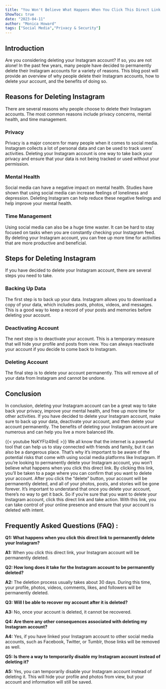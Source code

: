 ```yaml
---
title: "You Won't Believe What Happens When You Click This Direct Link To Permanently Delete Your Instagram!"
ShowToc: true 
date: "2023-04-11"
author: "Monica Howard" 
tags: ["Social Media","Privacy & Security"]
---
```

## Introduction
Are you considering deleting your Instagram account? If so, you are not alone! In the past few years, many people have decided to permanently delete their Instagram accounts for a variety of reasons. This blog post will provide an overview of why people delete their Instagram accounts, how to delete your account, and the benefits of doing so. 

## Reasons for Deleting Instagram
There are several reasons why people choose to delete their Instagram accounts. The most common reasons include privacy concerns, mental health, and time management. 

### Privacy
Privacy is a major concern for many people when it comes to social media. Instagram collects a lot of personal data and can be used to track users’ activities. Deleting your Instagram account is one way to take back your privacy and ensure that your data is not being tracked or used without your permission. 

### Mental Health
Social media can have a negative impact on mental health. Studies have shown that using social media can increase feelings of loneliness and depression. Deleting Instagram can help reduce these negative feelings and help improve your mental health. 

### Time Management
Using social media can also be a huge time waster. It can be hard to stay focused on tasks when you are constantly checking your Instagram feed. By deleting your Instagram account, you can free up more time for activities that are more productive and beneficial. 

## Steps for Deleting Instagram
If you have decided to delete your Instagram account, there are several steps you need to take. 

### Backing Up Data
The first step is to back up your data. Instagram allows you to download a copy of your data, which includes posts, photos, videos, and messages. This is a good way to keep a record of your posts and memories before deleting your account. 

### Deactivating Account
The next step is to deactivate your account. This is a temporary measure that will hide your profile and posts from view. You can always reactivate your account if you decide to come back to Instagram. 

### Deleting Account
The final step is to delete your account permanently. This will remove all of your data from Instagram and cannot be undone. 

## Conclusion
In conclusion, deleting your Instagram account can be a great way to take back your privacy, improve your mental health, and free up more time for other activities. If you have decided to delete your Instagram account, make sure to back up your data, deactivate your account, and then delete your account permanently. The benefits of deleting your Instagram account are numerous and can help you live a more balanced life.

{{< youtube NsKYFlz49nE >}} 
We all know that the internet is a powerful tool that can help us to stay connected with friends and family, but it can also be a dangerous place. That’s why it’s important to be aware of the potential risks that come with using social media platforms like Instagram. If you’re looking to permanently delete your Instagram account, you won’t believe what happens when you click this direct link. By clicking this link, you’ll be taken to a page where you can confirm that you want to delete your account. After you click the “delete” button, your account will be permanently deleted, and all of your photos, posts, and stories will be gone forever. It’s important to understand that once you delete your account, there’s no way to get it back. So if you’re sure that you want to delete your Instagram account, click this direct link and take action. With this link, you can take control of your online presence and ensure that your account is deleted with intent.

## Frequently Asked Questions (FAQ) :
**Q1: What happens when you click this direct link to permanently delete your Instagram?**

**A1:** When you click this direct link, your Instagram account will be permanently deleted.

**Q2: How long does it take for the Instagram account to be permanently deleted?**

**A2:** The deletion process usually takes about 30 days. During this time, your profile, photos, videos, comments, likes, and followers will be permanently deleted.

**Q3: Will I be able to recover my account after it is deleted?**

**A3:** No, once your account is deleted, it cannot be recovered.

**Q4: Are there any other consequences associated with deleting my Instagram account?**

**A4:** Yes, if you have linked your Instagram account to other social media accounts, such as Facebook, Twitter, or Tumblr, those links will be removed as well.

**Q5: Is there a way to temporarily disable my Instagram account instead of deleting it?**

**A5:** Yes, you can temporarily disable your Instagram account instead of deleting it. This will hide your profile and photos from view, but your account and information will still be saved.


